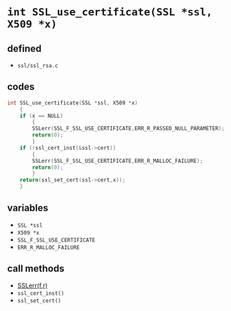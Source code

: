 # `int SSL_use_certificate(SSL *ssl, X509 *x)`

## defined

 * `ssl/ssl_rsa.c`

## codes

```c
int SSL_use_certificate(SSL *ssl, X509 *x)
	{
	if (x == NULL)
		{
		SSLerr(SSL_F_SSL_USE_CERTIFICATE,ERR_R_PASSED_NULL_PARAMETER);
		return(0);
		}
	if (!ssl_cert_inst(&ssl->cert))
		{
		SSLerr(SSL_F_SSL_USE_CERTIFICATE,ERR_R_MALLOC_FAILURE);
		return(0);
		}
	return(ssl_set_cert(ssl->cert,x));
	}
```

## variables

 * `SSL *ssl`
 * `X509 *x`
 * `SSL_F_SSL_USE_CERTIFICATE`
 * `ERR_R_MALLOC_FAILURE`

## call methods

 * [SSLerr(f,r)](SSLerr)
 * `ssl_cert_inst()`
 * `ssl_set_cert()`